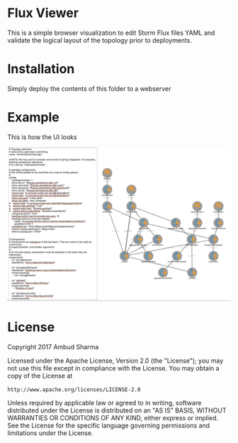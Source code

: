 # Flux Viewer

This is a simple browser visualization to edit Storm Flux files YAML and validate the logical layout of the topology prior to deployments.

# Installation

Simply deploy the contents of this folder to a webserver

# Example

This is how the UI looks

<img src="./imgs/screenshot.png">

# License

Copyright 2017 Ambud Sharma

Licensed under the Apache License, Version 2.0 (the "License");
you may not use this file except in compliance with the License.
You may obtain a copy of the License at

    http://www.apache.org/licenses/LICENSE-2.0

Unless required by applicable law or agreed to in writing, software
distributed under the License is distributed on an "AS IS" BASIS,
WITHOUT WARRANTIES OR CONDITIONS OF ANY KIND, either express or implied.
See the License for the specific language governing permissions and
limitations under the License.
